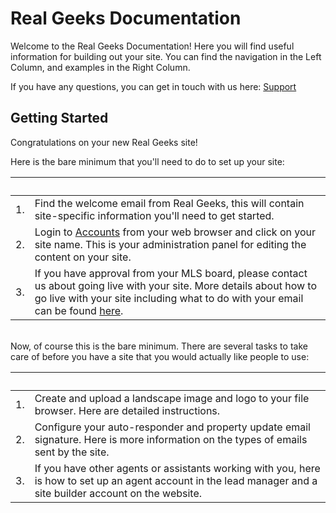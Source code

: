 # Real Geeks Documentation

Welcome to the Real Geeks Documentation! Here you will find useful information for building out your site. You can find the navigation in the Left Column, and examples in the Right Column.

If you have any questions, you can get in touch with us here: [Support](https://www.realgeeks.com/support/)

## Getting Started

Congratulations on your new Real Geeks site!

Here is the bare minimum that you'll need to do to set up your site:

&nbsp; | &nbsp;
---| ---
1.| Find the welcome email from Real Geeks, this will contain site-specific information you'll need to get started.
2.| Login to [Accounts](https://accounts.realgeeks.com/) from your web browser and click on your site name. This is your administration panel for editing the content on your site.
3.| If you have approval from your MLS board, please contact us about going live with your site. More details about how to go live with your site including what to do with your email can be found [here](insert_link_to_going_live).

<br>
Now, of course this is the bare minimum. There are several tasks to take care of before you have a site that you would actually like people to use:

&nbsp; | &nbsp;
---| ---
1.| Create and upload a landscape image and logo to your file browser. Here are detailed instructions.
2.| Configure your auto-responder and property update email signature. Here is more information on the types of emails sent by the site.
3.| If you have other agents or assistants working with you, here is how to set up an agent account in the lead manager and a site builder account on the website.

